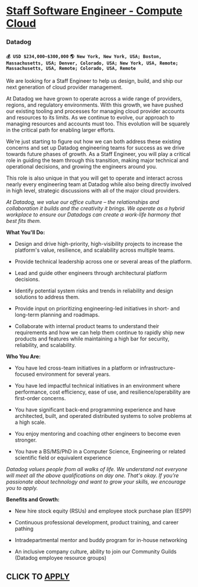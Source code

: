 # [Staff Software Engineer - Compute Cloud](https://www.remotewlb.com/apply/staff-software-engineer-compute-cloud)  
### Datadog  
#### `💰 USD $234,000~$300,000` `🌎 New York, New York, USA; Boston, Massachusetts, USA; Denver, Colorado, USA; New York, USA, Remote; Massachusetts, USA, Remote; Colorado, USA, Remote`  

We are looking for a Staff Engineer to help us design, build, and ship our next generation of cloud provider management.

At Datadog we have grown to operate across a wide range of providers, regions, and regulatory environments. With this growth, we have pushed our existing tooling and processes for managing cloud provider accounts and resources to its limits. As we continue to evolve, our approach to managing resources and accounts must too. This evolution will be squarely in the critical path for enabling larger efforts.

We’re just starting to figure out how we can both address these existing concerns and set up Datadog engineering teams for success as we drive towards future phases of growth. As a Staff Engineer, you will play a critical role in guiding the team through this transition, making major technical and operational decisions, and growing the engineers around you.

This role is also unique in that you will get to operate and interact across nearly every engineering team at Datadog while also being directly involved in high level, strategic discussions with all of the major cloud providers.

_At Datadog, we value our office culture – the relationships and collaboration it builds and the creativity it brings. We operate as a hybrid workplace to ensure our Datadogs can create a work-life harmony that best fits them._

**What You'll Do:**

  * Design and drive high-priority, high-visibility projects to increase the platform's value, resilience, and scalability across multiple teams.

  * Provide technical leadership across one or several areas of the platform.

  * Lead and guide other engineers through architectural platform decisions.

  * Identify potential system risks and trends in reliability and design solutions to address them.

  * Provide input on prioritizing engineering-led initiatives in short- and long-term planning and roadmaps.

  * Collaborate with internal product teams to understand their requirements and how we can help them continue to rapidly ship new products and features while maintaining a high bar for security, reliability, and scalability.

**Who You Are:**

  * You have led cross-team initiatives in a platform or infrastructure-focused environment for several years.

  * You have led impactful technical initiatives in an environment where performance, cost efficiency, ease of use, and resilience/operability are first-order concerns.

  * You have significant back-end programming experience and have architected, built, and operated distributed systems to solve problems at a high scale.

  * You enjoy mentoring and coaching other engineers to become even stronger.

  * You have a BS/MS/PhD in a Computer Science, Engineering or related scientific field or equivalent experience

_Datadog values people from all walks of life. We understand not everyone will meet all the above qualifications on day one. That's okay. If you’re passionate about technology and want to grow your skills, we encourage you to apply._

**Benefits and Growth:**

  * New hire stock equity (RSUs) and employee stock purchase plan (ESPP)

  * Continuous professional development, product training, and career pathing

  * Intradepartmental mentor and buddy program for in-house networking

  * An inclusive company culture, ability to join our Community Guilds (Datadog employee resource groups)

  
## CLICK TO [APPLY](https://www.remotewlb.com/apply/staff-software-engineer-compute-cloud)

